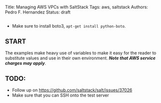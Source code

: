 Title: Managing AWS VPCs with SaltStack
Tags: aws, saltstack
Authors: Pedro F. Hernandez
Status: draft

##

  - Make sure to install boto3, `apt-get install python-boto`.

## START

The examples make heavy use of variables to make it easy for the reader to
substitute values and use in their own environment. **_Note that AWS service
charges may apply_**.


## TODO:
  - Follow up on https://github.com/saltstack/salt/issues/37026
  - Make sure that you can SSH onto the test server


